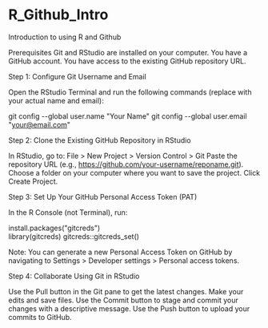 # R_Github_Intro

Introduction to using R and Github 

Prerequisites
Git and RStudio are installed on your computer.
You have a GitHub account.
You have access to the existing GitHub repository URL.

Step 1: Configure Git Username and Email

Open the RStudio Terminal and run the following commands (replace with your actual name and email):

git config --global user.name "Your Name"
git config --global user.email "your@email.com"

Step 2: Clone the Existing GitHub Repository in RStudio

In RStudio, go to:
File > New Project > Version Control > Git
Paste the repository URL (e.g., https://github.com/your-username/reponame.git).
Choose a folder on your computer where you want to save the project.
Click Create Project.

Step 3: Set Up Your GitHub Personal Access Token (PAT)

In the R Console (not Terminal), run:

install.packages("gitcreds")     
library(gitcreds)
gitcreds::gitcreds_set()         

Note:
You can generate a new Personal Access Token on GitHub by navigating to Settings > Developer settings > Personal access tokens.

Step 4: Collaborate Using Git in RStudio

Use the Pull button in the Git pane to get the latest changes.
Make your edits and save files.
Use the Commit button to stage and commit your changes with a descriptive message.
Use the Push button to upload your commits to GitHub.
